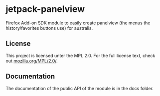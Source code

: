 jetpack-panelview
=================

Firefox Add-on SDK module to easily create panelview (the menus the history/favorites buttons use) for australis.

License
------
This project is licensed unter the MPL 2.0. For the full license text, check out [mozilla.org/MPL/2.0/](http://mozilla.org/MPL/2.0/).

Documentation
-------------
The documentation of the public API of the module is in the docs folder.
